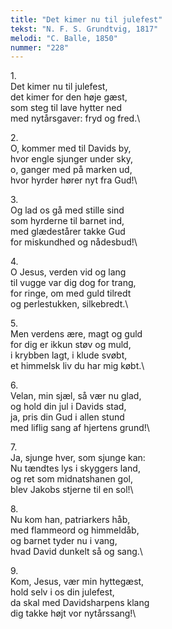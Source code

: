 ```yaml
---
title: "Det kimer nu til julefest"
tekst: "N. F. S. Grundtvig, 1817"
melodi: "C. Balle, 1850"
nummer: "228"
---
```

1\.\
Det kimer nu til julefest,\
det kimer for den høje gæst,\
som steg til lave hytter ned\
med nytårsgaver: fryd og fred.\

2\.\
O, kommer med til Davids by,\
hvor engle sjunger under sky,\
o, ganger med på marken ud,\
hvor hyrder hører nyt fra Gud!\

3\.\
Og lad os gå med stille sind\
som hyrderne til barnet ind,\
med glædestårer takke Gud\
for miskundhed og nådesbud!\

4\.\
O Jesus, verden vid og lang\
til vugge var dig dog for trang,\
for ringe, om med guld tilredt\
og perlestukken, silkebredt.\

5\.\
Men verdens ære, magt og guld\
for dig er ikkun støv og muld,\
i krybben lagt, i klude svøbt,\
et himmelsk liv du har mig købt.\

6\.\
Velan, min sjæl, så vær nu glad,\
og hold din jul i Davids stad,\
ja, pris din Gud i allen stund\
med liflig sang af hjertens grund!\

7\.\
Ja, sjunge hver, som sjunge kan:\
Nu tændtes lys i skyggers land,\
og ret som midnatshanen gol,\
blev Jakobs stjerne til en sol!\

8\.\
Nu kom han, patriarkers håb,\
med flammeord og himmeldåb,\
og barnet tyder nu i vang,\
hvad David dunkelt så og sang.\

9\.\
Kom, Jesus, vær min hyttegæst,\
hold selv i os din julefest,\
da skal med Davidsharpens klang\
dig takke højt vor nytårssang!\

